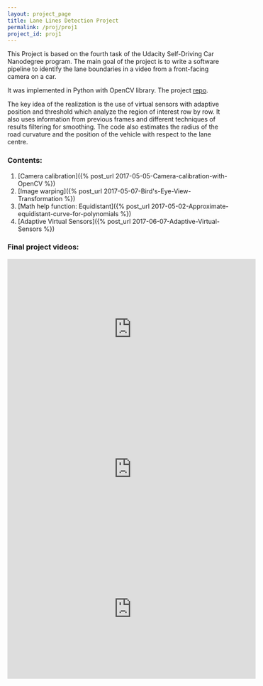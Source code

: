 ```yaml
---
layout: project_page
title: Lane Lines Detection Project
permalink: /proj/proj1
project_id: proj1
---
```


This Project is based on the fourth task of the Udacity Self-Driving Car Nanodegree program. The main goal of the project is to write a software pipeline to identify the lane boundaries in a video from a front-facing camera on a car. 

It was implemented in Python with OpenCV library. The project [repo](https://github.com/NikolasEnt/Advanced-Lane-Lines).

The key idea of the realization is the use of virtual sensors with adaptive position and threshold which analyze the region of interest row by row. It also uses information from previous frames and different techniques of results filtering for smoothing.
The code also estimates the radius of the road curvature and the position of the vehicle with respect to the lane centre.
### Contents:

1. [Camera calibration]({% post_url 2017-05-05-Camera-calibration-with-OpenCV %})
2. [Image warping]({% post_url 2017-05-07-Bird's-Eye-View-Transformation %})
3. [Math help function: Equidistant]({% post_url 2017-05-02-Approximate-equidistant-curve-for-polynomials %})
4. [Adaptive Virtual Sensors]({% post_url 2017-06-07-Adaptive-Virtual-Sensors %})

### Final project videos:

<iframe width="560" height="315" src="https://www.youtube.com/embed/1YaguCWMklc" frameborder="0" allowfullscreen></iframe>

<iframe width="560" height="315" src="https://www.youtube.com/embed/aOaV-RHMg2U" frameborder="0" allowfullscreen></iframe>

<iframe width="560" height="315" src="https://www.youtube.com/embed/tgQwXVzhrBI" frameborder="0" allowfullscreen></iframe>
